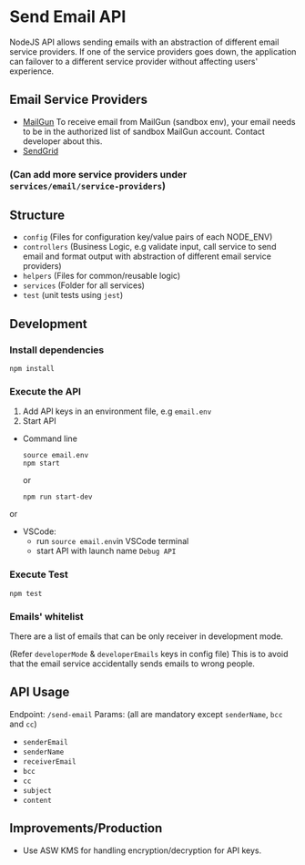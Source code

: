 # Send Email API
NodeJS API allows sending emails with an abstraction of different email service providers.
If one of the service providers goes down, the application can failover to a different service provider without affecting users' experience.

## Email Service Providers
- [MailGun](https://documentation.mailgun.com/en/latest/api-sending.html) To receive email from MailGun (sandbox env), your email needs to be in the authorized list of sandbox MailGun account. Contact developer about this.
- [SendGrid](https://sendgrid.com/docs/API_Reference/Web_API_v3/index.html)
### (Can add more service providers under `services/email/service-providers`)

## Structure
- `config` (Files for configuration key/value pairs of each NODE_ENV)
- `controllers` (Business Logic, e.g validate input, call service to send email and format output with abstraction of different email service providers)
- `helpers` (Files for common/reusable logic)
- `services` (Folder for all services)
- `test` (unit tests using `jest`)

## Development
### Install dependencies
```
npm install
```
### Execute the API
1. Add API keys in an environment file, e.g `email.env`
2. Start API
  - Command line
    ```
    source email.env
    npm start
    ```
    or
    ```
    npm run start-dev
    ```
or
  - VSCode:
    + run `source email.env`in VSCode terminal
    + start API with launch name `Debug API`

### Execute Test
```
npm test
```
### Emails' whitelist
There are a list of emails that can be only receiver in development mode.

(Refer `developerMode` & `developerEmails` keys in config file)
This is to avoid that the email service accidentally sends emails to wrong people.

## API Usage
Endpoint: `/send-email`
Params: (all are mandatory except `senderName`, `bcc` and `cc`)
- `senderEmail`
- `senderName`
- `receiverEmail`
- `bcc`
- `cc`
- `subject`
- `content`

## Improvements/Production
- Use ASW KMS for handling encryption/decryption for API keys.
